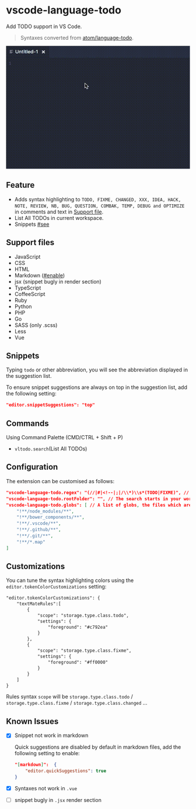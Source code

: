 # vscode-language-todo

Add TODO support in VS Code.

> Syntaxes converted from [atom/language-todo](https://github.com/atom/language-todo).

![demo](demo.gif)

## Feature

- Adds syntax highlighting to `TODO, FIXME, CHANGED, XXX, IDEA, HACK, NOTE, REVIEW, NB, BUG, QUESTION, COMBAK, TEMP, DEBUG and OPTIMIZE` in comments and text in [Support file](#support-files).
- List All TODOs in current workspace.
- Snippets [#see](#snippets)

## Support files

- JavaScript
- CSS
- HTML
- Markdown ([#enable](#markdown-fix))
- jsx (snippet bugly in render section)
- TypeScript
- CoffeeScript
- Ruby
- Python
- PHP
- Go
- SASS (only .scss)
- Less
- Vue

## Snippets

Typing `todo` or other abbreviation, you will see the abbreviation displayed in the suggestion list.

To ensure snippet suggestions are always on top in the suggestion list, add the following setting:

```json
"editor.snippetSuggestions": "top"
```

## Commands

Using Command Palette (CMD/CTRL + Shift + P)

- `vltodo.search`(List All TODOs)

## Configuration

The extension can be customised as follows:

```json
"vscode-language-todo.regex": "(//|#|<!--|;|/\\*)\\s*(TODO|FIXME)", // the regex to find TODOs for ripgrep, This is a `Rust regular expression`
"vscode-language-todo.rootFolder": "", // The search starts in your workspace folder
"vscode-language-todo.globs": [ // A list of globs, the files which are searched
    "!**/node_modules/**",
    "!**/bower_components/**",
    "!**/.vscode/**",
    "!**/.github/**",
    "!**/.git/**",
    "!**/*.map"
]
```

## Customizations

You can tune the syntax highlighting colors using the `editor.tokenColorCustomizations` setting:

```
"editor.tokenColorCustomizations": {
    "textMateRules":[
        {
            "scope": "storage.type.class.todo",
            "settings": {
                "foreground": "#c792ea"
            }
        },
        {
            "scope": "storage.type.class.fixme",
            "settings": {
                "foreground": "#ff0000"
            }
        }
    ]
}
```

Rules syntax `scope` will be `storage.type.class.todo` / `storage.type.class.fixme` / `storage.type.class.changed` ...

## Known Issues

- [x] Snippet not work in markdown

    <a name="markdown-fix"></a>Quick suggestions are disabled by default in markdown files, add the following setting to enable:

    ```json
    "[markdown]":  {
        "editor.quickSuggestions": true
    }
    ```

- [x] Syntaxes not work in `.vue`
- [ ] snippet bugly in `.jsx` render section
